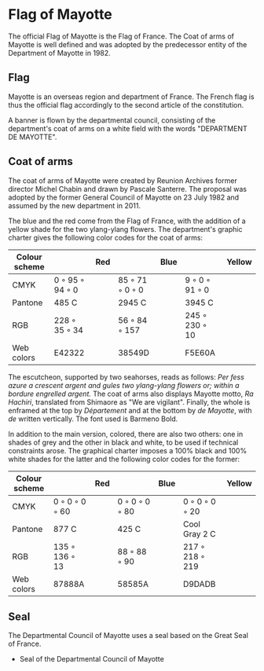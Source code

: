 # Flag of Mayotte

The official Flag of Mayotte is the Flag of France. The Coat of arms of Mayotte is well defined and was adopted by the predecessor entity of the Department of Mayotte in 1982.

## Flag

Mayotte is an overseas region and department of France. The French flag is thus the official flag accordingly to the second article of the constitution.

A banner is flown by the departmental council, consisting of the department's coat of arms on a white field with the words "DEPARTMENT DE MAYOTTE".

## Coat of arms

The coat of arms of Mayotte were created by Reunion Archives former director Michel Chabin and drawn by Pascale Santerre. The proposal was adopted by the former General Council of Mayotte on 23 July 1982 and assumed by the new department in 2011.

The blue and the red come from the Flag of France, with the addition of a yellow shade for the two ylang-ylang flowers. The department's graphic charter gives the following color codes for the coat of arms:

| Colour scheme |                 | Red |                 | Blue |                | Yellow |
| ------------- | --------------- | --- | --------------- | ---- | -------------- | ------ |
| CMYK          | 0 ◦ 95 ◦ 94 ◦ 0 |     | 85 ◦ 71 ◦ 0 ◦ 0 |      | 9 ◦ 0 ◦ 91 ◦ 0 |        |
| Pantone       | 485 C           |     | 2945 C          |      | 3945 C         |        |
| RGB           | 228 ◦ 35 ◦ 34   |     | 56 ◦ 84 ◦ 157   |      | 245 ◦ 230 ◦ 10 |        |
| Web colors    | E42322          |     | 38549D          |      | F5E60A         |        |

The escutcheon, supported by two seahorses, reads as follows: *Per fess azure a crescent argent and gules two ylang-ylang flowers or; within a bordure engrelled argent.* The coat of arms also displays Mayotte motto, *Ra Hachiri*, translated from Shimaore as "We are vigilant". Finally, the whole is enframed at the top by *Département* and at the bottom by *de Mayotte*, with *de* written vertically. The font used is Barmeno Bold.

In addition to the main version, colored, there are also two others: one in shades of grey and the other in black and white, to be used if technical constraints arose. The graphical charter imposes a 100% black and 100% white shades for the latter and the following color codes for the former:

| Colour scheme |                | Red |                | Blue |                 | Yellow |
| ------------- | -------------- | --- | -------------- | ---- | --------------- | ------ |
| CMYK          | 0 ◦ 0 ◦ 0 ◦ 60 |     | 0 ◦ 0 ◦ 0 ◦ 80 |      | 0 ◦ 0 ◦ 0 ◦ 20  |        |
| Pantone       | 877 C          |     | 425 C          |      | Cool Gray 2 C   |        |
| RGB           | 135 ◦ 136 ◦ 13 |     | 88 ◦ 88 ◦ 90   |      | 217 ◦ 218 ◦ 219 |        |
| Web colors    | 87888A         |     | 58585A         |      | D9DADB          |        |

## Seal

The Departmental Council of Mayotte uses a seal based on the Great Seal of France.

- Seal of the Departmental Council of Mayotte
